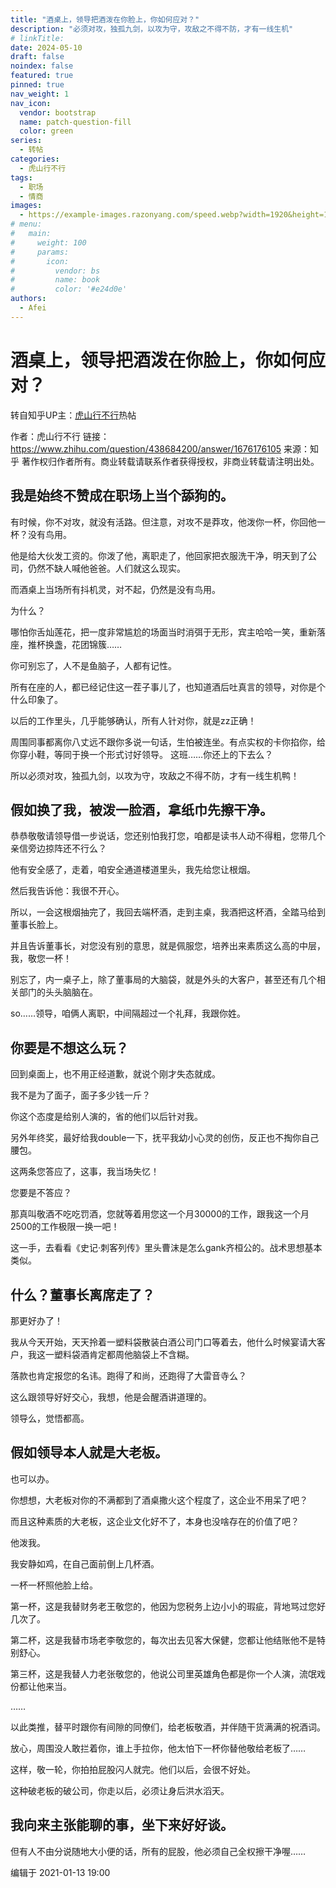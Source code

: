 ```yaml
---
title: "酒桌上，领导把酒泼在你脸上，你如何应对？"
description: "必须对攻，独孤九剑，以攻为守，攻敌之不得不防，才有一线生机"
# linkTitle:
date: 2024-05-10
draft: false
noindex: false
featured: true
pinned: true
nav_weight: 1
nav_icon:
  vendor: bootstrap
  name: patch-question-fill
  color: green
series:
  - 转帖
categories:
  - 虎山行不行
tags:
  - 职场
  - 情商
images:
  - https://example-images.razonyang.com/speed.webp?width=1920&height=1280
# menu:
#   main:
#     weight: 100
#     params:
#       icon:
#         vendor: bs
#         name: book
#         color: '#e24d0e'
authors:
  - Afei
---
```


# 酒桌上，领导把酒泼在你脸上，你如何应对？

转自知乎UP主：[虎山行不行](https://www.zhihu.com/people/asura-3-28)热帖

作者：虎山行不行
链接：https://www.zhihu.com/question/438684200/answer/1676176105
来源：知乎
著作权归作者所有。商业转载请联系作者获得授权，非商业转载请注明出处。

## 我是始终不赞成在职场上当个舔狗的。

有时候，你不对攻，就没有活路。但注意，对攻不是莽攻，他泼你一杯，你回他一杯？没有鸟用。

他是给大伙发工资的。你泼了他，离职走了，他回家把衣服洗干净，明天到了公司，仍然不缺人喊他爸爸。人们就这么现实。

而酒桌上当场所有抖机灵，对不起，仍然是没有鸟用。

为什么？

哪怕你舌灿莲花，把一度非常尴尬的场面当时消弭于无形，宾主哈哈一笑，重新落座，推杯换盏，花团锦簇……

你可别忘了，人不是鱼脑子，人都有记性。

所有在座的人，都已经记住这一茬子事儿了，也知道酒后吐真言的领导，对你是个什么印象了。

以后的工作里头，几乎能够确认，所有人针对你，就是zz正确！

周围同事都离你八丈远不跟你多说一句话，生怕被连坐。有点实权的卡你掐你，给你穿小鞋，等同于换一个形式讨好领导。
这班……你还上的下去么？

所以必须对攻，独孤九剑，以攻为守，攻敌之不得不防，才有一线生机鸭！

## 假如换了我，被泼一脸酒，拿纸巾先擦干净。

恭恭敬敬请领导借一步说话，您还别怕我打您，咱都是读书人动不得粗，您带几个亲信旁边掠阵还不行么？

他有安全感了，走着，咱安全通道楼道里头，我先给您让根烟。

然后我告诉他：我很不开心。

所以，一会这根烟抽完了，我回去端杯酒，走到主桌，我酒把这杯酒，全踏马给到董事长脸上。

并且告诉董事长，对您没有别的意思，就是佩服您，培养出来素质这么高的中层，我，敬您一杯！

别忘了，内一桌子上，除了董事局的大脑袋，就是外头的大客户，甚至还有几个相关部门的头头脑脑在。

so……领导，咱俩人离职，中间隔超过一个礼拜，我跟你姓。

## 你要是不想这么玩？

回到桌面上，也不用正经道歉，就说个刚才失态就成。

我不是为了面子，面子多少钱一斤？

你这个态度是给别人演的，省的他们以后针对我。

另外年终奖，最好给我double一下，抚平我幼小心灵的创伤，反正也不掏你自己腰包。

这两条您答应了，这事，我当场失忆！

您要是不答应？

那真叫敬酒不吃吃罚酒，您就等着用您这一个月30000的工作，跟我这一个月2500的工作极限一换一吧！

这一手，去看看《史记·刺客列传》里头曹沫是怎么gank齐桓公的。战术思想基本类似。

## 什么？董事长离席走了？

那更好办了！

我从今天开始，天天拎着一塑料袋散装白酒公司门口等着去，他什么时候宴请大客户，我这一塑料袋酒肯定都周他脑袋上不含糊。

落款也肯定报您的名讳。跑得了和尚，还跑得了大雷音寺么？

这么跟领导好好交心，我想，他是会醒酒讲道理的。

领导么，觉悟都高。

## 假如领导本人就是大老板。

也可以办。

你想想，大老板对你的不满都到了酒桌撒火这个程度了，这企业不用呆了吧？

而且这种素质的大老板，这企业文化好不了，本身也没啥存在的价值了吧？

他泼我。

我安静如鸡，在自己面前倒上几杯酒。

一杯一杯照他脸上给。

第一杯，这是我替财务老王敬您的，他因为您税务上边小小的瑕疵，背地骂过您好几次了。

第二杯，这是我替市场老李敬您的，每次出去见客大保健，您都让他结账他不是特别舒心。

第三杯，这是我替人力老张敬您的，他说公司里英雄角色都是你一个人演，流氓戏份都让他来当。

……

以此类推，替平时跟你有间隙的同僚们，给老板敬酒，并伴随干货满满的祝酒词。

放心，周围没人敢拦着你，谁上手拉你，他太怕下一杯你替他敬给老板了……

这样，敬一轮，你拍拍屁股闪人就完。他们以后，会很不好处。

这种破老板的破公司，你走以后，必须让身后洪水滔天。

## 我向来主张能聊的事，坐下来好好谈。

但有人不由分说随地大小便的话，所有的屁股，他必须自己全权擦干净喔……

编辑于 2021-01-13 19:00